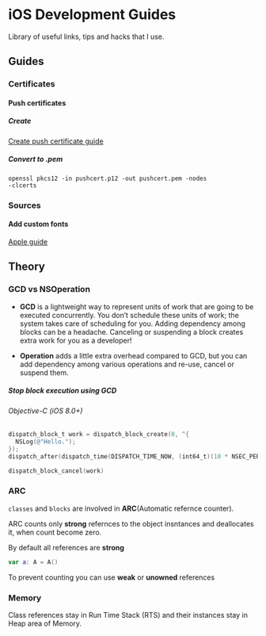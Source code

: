# iOS Development Guides
Library of useful links, tips and hacks that I use. 
## Guides

### Certificates 

#### Push certificates

##### Create
[Create push certificate guide](https://medium.com/@ankushaggarwal/generate-apns-certificate-for-ios-push-notifications-85e4a917d522)

##### Convert to .pem
<code>openssl pkcs12 -in pushcert.p12 -out pushcert.pem -nodes -clcerts</code>
### Sources

#### Add custom fonts

[Apple guide](https://developer.apple.com/documentation/uikit/text_display_and_fonts/adding_a_custom_font_to_your_app)

## Theory

### GCD vs NSOperation

 - __GCD__ is a lightweight way to represent units of work that are going to be executed concurrently. You don’t schedule these units of work; the system takes care of scheduling for you. Adding dependency among blocks can be a headache. Canceling or suspending a block creates extra work for you as a developer!

 - __Operation__  adds a little extra overhead compared to GCD, but you can add dependency among various operations and re-use, cancel or suspend them.
 
##### Stop block execution using GCD
###### Objective-C (iOS 8.0+)
```Objective-C
dispatch_block_t work = dispatch_block_create(0, ^{
  NSLog(@"Hello.");
});
dispatch_after(dispatch_time(DISPATCH_TIME_NOW, (int64_t)(10 * NSEC_PER_SEC)), dispatch_get_main_queue(), work);

dispatch_block_cancel(work)
```
### ARC

```classes``` and ```blocks``` are involved in __ARC__(Automatic refernce counter).

ARC counts only __strong__ refernces to the object insntances and deallocates it, when count become zero.

By default all references are __strong__
```Swift
var a: A = A()
```
To prevent counting you can use __weak__ or __unowned__ references

### Memory

Class references stay in Run Time Stack (RTS) and their instances stay in Heap area of Memory.



